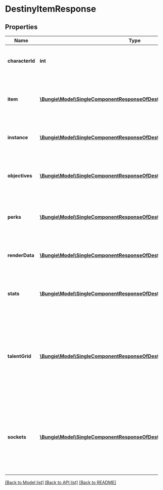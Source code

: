 # DestinyItemResponse

## Properties
Name | Type | Description | Notes
------------ | ------------- | ------------- | -------------
**characterId** | **int** | If the item is on a character, this will return the ID of the character that is holding the item. | [optional] 
**item** | [**\Bungie\Model\SingleComponentResponseOfDestinyItemComponent**](SingleComponentResponseOfDestinyItemComponent.md) | Common data for the item relevant to its non-instanced properties.  COMPONENT TYPE: ItemCommonData | [optional] 
**instance** | [**\Bungie\Model\SingleComponentResponseOfDestinyItemInstanceComponent**](SingleComponentResponseOfDestinyItemInstanceComponent.md) | Basic instance data for the item.  COMPONENT TYPE: ItemInstances | [optional] 
**objectives** | [**\Bungie\Model\SingleComponentResponseOfDestinyItemObjectivesComponent**](SingleComponentResponseOfDestinyItemObjectivesComponent.md) | Information specifically about the item&#39;s objectives.  COMPONENT TYPE: ItemObjectives | [optional] 
**perks** | [**\Bungie\Model\SingleComponentResponseOfDestinyItemPerksComponent**](SingleComponentResponseOfDestinyItemPerksComponent.md) | Information specifically about the perks currently active on the item.  COMPONENT TYPE: ItemPerks | [optional] 
**renderData** | [**\Bungie\Model\SingleComponentResponseOfDestinyItemRenderComponent**](SingleComponentResponseOfDestinyItemRenderComponent.md) | Information about how to render the item in 3D.  COMPONENT TYPE: ItemRenderData | [optional] 
**stats** | [**\Bungie\Model\SingleComponentResponseOfDestinyItemStatsComponent**](SingleComponentResponseOfDestinyItemStatsComponent.md) | Information about the computed stats of the item: power, defense, etc...  COMPONENT TYPE: ItemStats | [optional] 
**talentGrid** | [**\Bungie\Model\SingleComponentResponseOfDestinyItemTalentGridComponent**](SingleComponentResponseOfDestinyItemTalentGridComponent.md) | Information about the talent grid attached to the item. Talent nodes can provide a variety of benefits and abilities, and in Destiny 2 are used almost exclusively for the character&#39;s \&quot;Builds\&quot;.  COMPONENT TYPE: ItemTalentGrids | [optional] 
**sockets** | [**\Bungie\Model\SingleComponentResponseOfDestinyItemSocketsComponent**](SingleComponentResponseOfDestinyItemSocketsComponent.md) | Information about the sockets of the item: which are currently active, what potential sockets you could have and the stats/abilities/perks you can gain from them.  COMPONENT TYPE: ItemSockets | [optional] 

[[Back to Model list]](../README.md#documentation-for-models) [[Back to API list]](../README.md#documentation-for-api-endpoints) [[Back to README]](../README.md)


